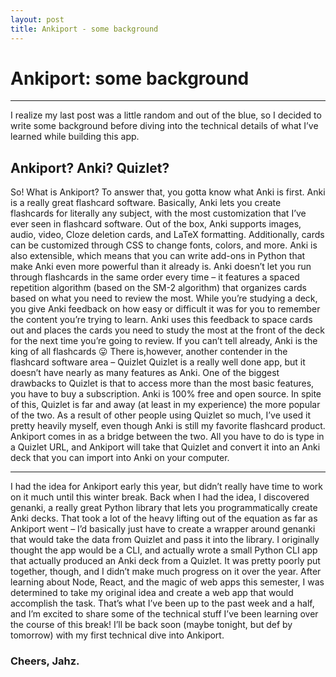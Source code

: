 ```yaml
---
layout: post
title: Ankiport - some background
---
```


# Ankiport: some background

---

I realize my last post was a little random and out of the blue, so I decided to write some background before diving into the technical details of what I’ve learned while building this app.

## Ankiport? Anki? Quizlet?

So! What is Ankiport? To answer that, you gotta know what Anki is first. Anki is a really great flashcard software. Basically, Anki lets you create flashcards for literally any subject, with the most customization that I’ve ever seen in flashcard software. Out of the box, Anki supports images, audio, video, Cloze deletion cards, and LaTeX formatting. Additionally, cards can be customized through CSS to change fonts, colors, and more. Anki is also extensible, which means that you can write add-ons in Python that make Anki even more powerful than it already is. Anki doesn’t let you run through flashcards in the same order every time – it features a spaced repetition algorithm (based on the SM-2 algorithm) that organizes cards based on what you need to review the most. While you’re studying a deck, you give Anki feedback on how easy or difficult it was for you to remember the content you’re trying to learn. Anki uses this feedback to space cards out and places the cards you need to study the most at the front of the deck for the next time you’re going to review. If you can’t tell already, Anki is the king of all flashcards 😛 There is,however, another contender in the flashcard software area – Quizlet Quizlet is a really well done app, but it doesn’t have nearly as many features as Anki. One of the biggest drawbacks to Quizlet is that to access more than the most basic features, you have to buy a subscription. Anki is 100% free and open source. In spite of this, Quizlet is far and away (at least in my experience) the more popular of the two. As a result of other people using Quizlet so much, I’ve used it pretty heavily myself, even though Anki is still my favorite flashcard product. Ankiport comes in as a bridge between the two. All you have to do is type in a Quizlet URL, and Ankiport will take that Quizlet and convert it into an Anki deck that you can import into Anki on your computer.

---

I had the idea for Ankiport early this year, but didn’t really have time to work on it much until this winter break. Back when I had the idea, I discovered genanki, a really great Python library that lets you programmatically create Anki decks. That took a lot of the heavy lifting out of the equation as far as Ankiport went – I’d basically just have to create a wrapper around genanki that would take the data from Quizlet and pass it into the library. I originally thought the app would be a CLI, and actually wrote a small Python CLI app that actually produced an Anki deck from a Quizlet. It was pretty poorly put together, though, and I didn’t make much progress on it over the year. After learning about Node, React, and the magic of web apps this semester, I was determined to take my original idea and create a web app that would accomplish the task. That’s what I’ve been up to the past week and a half, and I’m excited to share some of the technical stuff I’ve been learning over the course of this break! I’ll be back soon (maybe tonight, but def by tomorrow) with my first technical dive into Ankiport.

### Cheers, Jahz.
